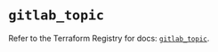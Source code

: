# `gitlab_topic`

Refer to the Terraform Registry for docs: [`gitlab_topic`](https://registry.terraform.io/providers/gitlabhq/gitlab/17.1.0/docs/resources/topic).
